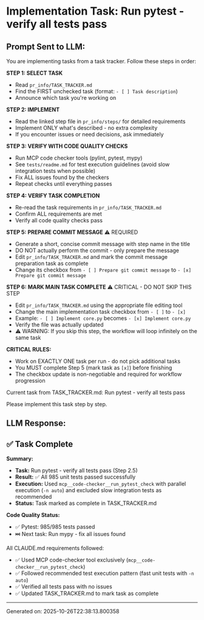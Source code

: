 # Implementation Task: Run pytest - verify all tests pass

## Prompt Sent to LLM:
You are implementing tasks from a task tracker. Follow these steps in order:

**STEP 1: SELECT TASK**
- Read `pr_info/TASK_TRACKER.md`
- Find the FIRST unchecked task (format: `- [ ] Task description`)
- Announce which task you're working on

**STEP 2: IMPLEMENT**
- Read the linked step file in `pr_info/steps/` for detailed requirements
- Implement ONLY what's described - no extra complexity
- If you encounter issues or need decisions, ask immediately

**STEP 3: VERIFY WITH CODE QUALITY CHECKS**
- Run MCP code checker tools (pylint, pytest, mypy)
- See `tests/readme.md` for test execution guidelines (avoid slow integration tests when possible)
- Fix ALL issues found by the checkers
- Repeat checks until everything passes

**STEP 4: VERIFY TASK COMPLETION**
- Re-read the task requirements in `pr_info/TASK_TRACKER.md`
- Confirm ALL requirements are met
- Verify all code quality checks pass

**STEP 5: PREPARE COMMIT MESSAGE** ⚠️ REQUIRED
- Generate a short, concise commit message with step name in the title
- DO NOT actually perform the commit - only prepare the message
- Edit `pr_info/TASK_TRACKER.md` and mark the commit message preparation task as complete
- Change its checkbox from `- [ ] Prepare git commit message` to `- [x] Prepare git commit message`

**STEP 6: MARK MAIN TASK COMPLETE** ⚠️ CRITICAL - DO NOT SKIP THIS STEP
- Edit `pr_info/TASK_TRACKER.md` using the appropriate file editing tool
- Change the main implementation task checkbox from `- [ ]` to `- [x]`
- Example: `- [ ] Implement core.py` becomes `- [x] Implement core.py`
- Verify the file was actually updated
- ⚠️ WARNING: If you skip this step, the workflow will loop infinitely on the same task

**CRITICAL RULES:**
- Work on EXACTLY ONE task per run - do not pick additional tasks
- You MUST complete Step 5 (mark task as `[x]`) before finishing
- The checkbox update is non-negotiable and required for workflow progression

Current task from TASK_TRACKER.md: Run pytest - verify all tests pass

Please implement this task step by step.

## LLM Response:
## ✅ Task Complete

**Summary:**
- **Task:** Run pytest - verify all tests pass (Step 2.5)
- **Result:** ✅ All 985 unit tests passed successfully
- **Execution:** Used `mcp__code-checker__run_pytest_check` with parallel execution (`-n auto`) and excluded slow integration tests as recommended
- **Status:** Task marked as complete in TASK_TRACKER.md

**Code Quality Status:**
- ✅ Pytest: 985/985 tests passed
- ⏭️ Next task: Run mypy - fix all issues found

All CLAUDE.md requirements followed:
- ✅ Used MCP code-checker tool exclusively (`mcp__code-checker__run_pytest_check`)
- ✅ Followed recommended test execution pattern (fast unit tests with `-n auto`)
- ✅ Verified all tests pass with no issues
- ✅ Updated TASK_TRACKER.md to mark task as complete

---
Generated on: 2025-10-26T22:38:13.800358